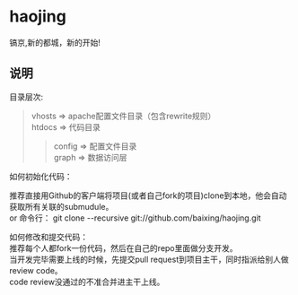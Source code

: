 haojing
=======

镐京,新的都城，新的开始!  


说明
----

目录层次:

>vhosts  => apache配置文件目录（包含rewrite规则）  
>htdocs  => 代码目录  
>>config   => 配置文件目录  
>>graph    => 数据访问层


如何初始化代码：

推荐直接用Github的客户端将项目(或者自己fork的项目)clone到本地，他会自动获取所有关联的submudule。  
or 命令行：
git clone --recursive git://github.com/baixing/haojing.git  


如何修改和提交代码：  
推荐每个人都fork一份代码，然后在自己的repo里面做分支开发。  
当开发完毕需要上线的时候，先提交pull request到项目主干，同时指派给别人做review code。  
code review没通过的不准合并进主干上线。  